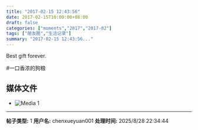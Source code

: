 ```yaml
---
title: "2017-02-15 12:43:56"
date: 2017-02-15T10:00:00+08:00
draft: false
categories: ["moments","2017","2017-02"]
tags: ["朋友圈","生活记录"]
summary: "2017-02-15 12:43:56..."
---
```


Best gift forever.

#一口香浓的狗粮

## 媒体文件

- ![Media 1](/Moments/photos/2017-02-15/201702151243560.jpg)

---

**帖子类型:** 1
**用户名:** chenxueyuan001
**处理时间:** 2025/8/28 22:34:44